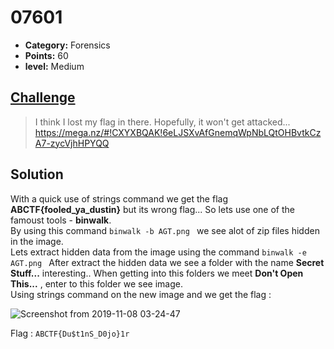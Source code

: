

# 07601

* **Category:** Forensics
* **Points:** 60
* **level:** Medium

## [Challenge](https://ctflearn.com/problems/97)

> I think I lost my flag in there. Hopefully, it won't get attacked...\
>  https://mega.nz/#!CXYXBQAK!6eLJSXvAfGnemqWpNbLQtOHBvtkCzA7-zycVjhHPYQQ

## Solution

With a quick use of strings command we get the flag **ABCTF{fooled_ya_dustin}** but its wrong flag...
So lets use one of the famoust tools - **binwalk**.\
By using this command ```binwalk -b AGT.png ```  we see alot of zip files hidden in the image.\
Lets extract hidden data from the image using the command  ```binwalk -e AGT.png ```
After extract the hidden data we see a folder with the name **Secret Stuff...**  interesting..
When getting into this folders we meet **Don't Open This...** , enter to this folder we see image.\
Using strings command on the new image and we get the flag :

![Screenshot from 2019-11-08 03-24-47](https://user-images.githubusercontent.com/57364083/68436430-a9ac1180-01c6-11ea-9d3a-161f989ed316.png)


Flag : ```ABCTF{Du$t1nS_D0jo}1r ```

